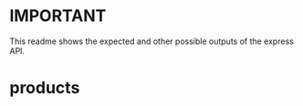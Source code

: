 # IMPORTANT

This readme shows the expected and other possible outputs of the express API.

# products
